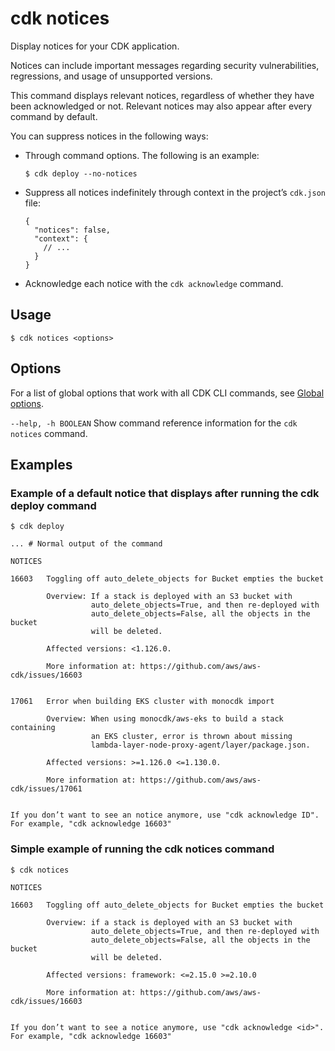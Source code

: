 # cdk notices<a name="ref-cli-cmd-notices"></a>

Display notices for your CDK application.

Notices can include important messages regarding security vulnerabilities, regressions, and usage of unsupported versions.

This command displays relevant notices, regardless of whether they have been acknowledged or not. Relevant notices may also appear after every command by default.

You can suppress notices in the following ways:
+ Through command options. The following is an example:

  ```
  $ cdk deploy --no-notices
  ```
+ Suppress all notices indefinitely through context in the project’s `cdk.json` file:

  ```
  {
    "notices": false,
    "context": {
      // ...
    }
  }
  ```
+ Acknowledge each notice with the `cdk acknowledge` command.

## Usage<a name="ref-cli-cmd-notices-usage"></a>

```
$ cdk notices <options>
```

## Options<a name="ref-cli-cmd-notices-options"></a>

For a list of global options that work with all CDK CLI commands, see [Global options](ref-cli-cmd.md#ref-cli-cmd-options).

`--help, -h BOOLEAN`  <a name="ref-cli-cmd-notices-options-help"></a>
Show command reference information for the `cdk notices` command.

## Examples<a name="ref-cli-cmd-notices-examples"></a>

### Example of a default notice that displays after running the cdk deploy command<a name="ref-cli-cmd-notices-examples-1"></a>

```
$ cdk deploy

... # Normal output of the command

NOTICES

16603   Toggling off auto_delete_objects for Bucket empties the bucket

        Overview: If a stack is deployed with an S3 bucket with
                  auto_delete_objects=True, and then re-deployed with
                  auto_delete_objects=False, all the objects in the bucket
                  will be deleted.

        Affected versions: <1.126.0.

        More information at: https://github.com/aws/aws-cdk/issues/16603


17061   Error when building EKS cluster with monocdk import

        Overview: When using monocdk/aws-eks to build a stack containing
                  an EKS cluster, error is thrown about missing
                  lambda-layer-node-proxy-agent/layer/package.json.

        Affected versions: >=1.126.0 <=1.130.0.

        More information at: https://github.com/aws/aws-cdk/issues/17061


If you don’t want to see an notice anymore, use "cdk acknowledge ID". For example, "cdk acknowledge 16603"
```

### Simple example of running the cdk notices command<a name="ref-cli-cmd-notices-examples-1"></a>

```
$ cdk notices

NOTICES

16603   Toggling off auto_delete_objects for Bucket empties the bucket

        Overview: if a stack is deployed with an S3 bucket with
                  auto_delete_objects=True, and then re-deployed with
                  auto_delete_objects=False, all the objects in the bucket
                  will be deleted.

        Affected versions: framework: <=2.15.0 >=2.10.0

        More information at: https://github.com/aws/aws-cdk/issues/16603


If you don’t want to see a notice anymore, use "cdk acknowledge <id>". For example, "cdk acknowledge 16603"
```